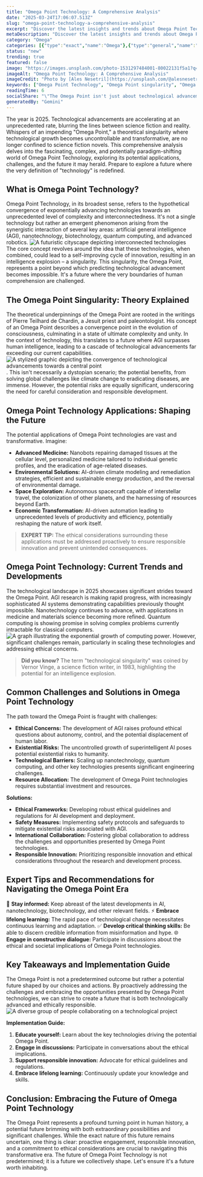 ```yaml
---
title: "Omega Point Technology: A Comprehensive Analysis"
date: "2025-03-24T17:06:07.513Z"
slug: "omega-point-technology-a-comprehensive-analysis"
excerpt: "Discover the latest insights and trends about Omega Point Technology. This comprehensive guide covers everything you need to know about Omega Point Technology in 2025."
metaDescription: "Discover the latest insights and trends about Omega Point Technology. This comprehensive guide covers everything you need to know about Omega Point Technol..."
category: "Omega"
categories: [{"type":"exact","name":"Omega"},{"type":"general","name":"Artificial Intelligence"},{"type":"medium","name":"Machine Learning"},{"type":"specific","name":"Deep Learning"},{"type":"niche","name":"Reinforcement Learning"}]
status: "new"
trending: true
featured: false
image: "https://images.unsplash.com/photo-1531297484001-80022131f5a1?q=85&w=1200&fit=max&fm=webp&auto=compress"
imageAlt: "Omega Point Technology: A Comprehensive Analysis"
imageCredit: "Photo by [Ales Nesetril](https://unsplash.com/@alesnesetril) on Unsplash"
keywords: ["Omega Point Technology", "Omega Point singularity", "Omega Point theory explained", "what is Omega Point Technology", "Omega Point future of technology", "Omega Point investment opportunities", "Omega Point technological singularity", "buy Omega Point stock", "Omega Point technology applications", "future of Omega Point Technology"]
readingTime: 6
socialShare: "\"The Omega Point isn't just about technological advancement; it's about the convergence of consciousness and technology, creating a future we can barely imagine.  Are we ready?\""
generatedBy: "Gemini"
---
```




The year is 2025.  Technological advancements are accelerating at an unprecedented rate, blurring the lines between science fiction and reality.  Whispers of an impending "Omega Point," a theoretical singularity where technological growth becomes uncontrollable and transformative, are no longer confined to science fiction novels.  This comprehensive analysis delves into the fascinating, complex, and potentially paradigm-shifting world of Omega Point Technology, exploring its potential applications, challenges, and the future it may herald.  Prepare to explore a future where the very definition of "technology" is redefined.

## What is Omega Point Technology?

Omega Point Technology, in its broadest sense, refers to the hypothetical convergence of exponentially advancing technologies towards an unprecedented level of complexity and interconnectedness.  It's not a single technology but rather an emergent phenomenon arising from the synergistic interaction of several key areas: artificial general intelligence (AGI), nanotechnology, biotechnology, quantum computing, and advanced robotics.  ![A futuristic cityscape depicting interconnected technologies](https://images.unsplash.com/photo-1488590528505-98d2b5aba04b?q=85&w=1200&fit=max&fm=webp&auto=compress) The core concept revolves around the idea that these technologies, when combined, could lead to a self-improving cycle of innovation, resulting in an intelligence explosion – a singularity.  This singularity, the Omega Point, represents a point beyond which predicting technological advancement becomes impossible.  It's a future where the very boundaries of human comprehension are challenged.

## The Omega Point Singularity: Theory Explained

The theoretical underpinnings of the Omega Point are rooted in the writings of Pierre Teilhard de Chardin, a Jesuit priest and paleontologist.  His concept of an Omega Point describes a convergence point in the evolution of consciousness, culminating in a state of ultimate complexity and unity.  In the context of technology, this translates to a future where AGI surpasses human intelligence, leading to a cascade of technological advancements far exceeding our current capabilities. ![A stylized graphic depicting the convergence of technological advancements towards a central point](https://images.unsplash.com/photo-1486312338219-ce68d2c6f44d?q=85&w=1200&fit=max&fm=webp&auto=compress). This isn't necessarily a dystopian scenario; the potential benefits, from solving global challenges like climate change to eradicating diseases, are immense.  However, the potential risks are equally significant, underscoring the need for careful consideration and responsible development.

## Omega Point Technology Applications: Shaping the Future

The potential applications of Omega Point technologies are vast and transformative.  Imagine:

* **Advanced Medicine:** Nanobots repairing damaged tissues at the cellular level, personalized medicine tailored to individual genetic profiles, and the eradication of age-related diseases.
* **Environmental Solutions:**  AI-driven climate modeling and remediation strategies, efficient and sustainable energy production, and the reversal of environmental damage.
* **Space Exploration:**  Autonomous spacecraft capable of interstellar travel, the colonization of other planets, and the harnessing of resources beyond Earth.
* **Economic Transformation:**  AI-driven automation leading to unprecedented levels of productivity and efficiency, potentially reshaping the nature of work itself.
> **EXPERT TIP:**  The ethical considerations surrounding these applications must be addressed proactively to ensure responsible innovation and prevent unintended consequences.

## Omega Point Technology: Current Trends and Developments

The technological landscape in 2025 showcases significant strides toward the Omega Point.  AGI research is making rapid progress, with increasingly sophisticated AI systems demonstrating capabilities previously thought impossible.  Nanotechnology continues to advance, with applications in medicine and materials science becoming more refined.  Quantum computing is showing promise in solving complex problems currently intractable for classical computers.  ![A graph illustrating the exponential growth of computing power](https://images.unsplash.com/photo-1581091226825-a6a2a5aee158?q=85&w=1200&fit=max&fm=webp&auto=compress).  However, significant challenges remain, particularly in scaling these technologies and addressing ethical concerns.

> **Did you know?**  The term "technological singularity" was coined by Vernor Vinge, a science fiction writer, in 1983, highlighting the potential for an intelligence explosion.

## Common Challenges and Solutions in Omega Point Technology

The path toward the Omega Point is fraught with challenges:

* **Ethical Concerns:**  The development of AGI raises profound ethical questions about autonomy, control, and the potential displacement of human labor.
* **Existential Risks:**  The uncontrolled growth of superintelligent AI poses potential existential risks to humanity.
* **Technological Barriers:**  Scaling up nanotechnology, quantum computing, and other key technologies presents significant engineering challenges.
* **Resource Allocation:**  The development of Omega Point technologies requires substantial investment and resources.

**Solutions:**

* **Ethical Frameworks:**  Developing robust ethical guidelines and regulations for AI development and deployment.
* **Safety Measures:**  Implementing safety protocols and safeguards to mitigate existential risks associated with AGI.
* **International Collaboration:**  Fostering global collaboration to address the challenges and opportunities presented by Omega Point technologies.
* **Responsible Innovation:**  Prioritizing responsible innovation and ethical considerations throughout the research and development process.

## Expert Tips and Recommendations for Navigating the Omega Point Era

🔑 **Stay informed:**  Keep abreast of the latest developments in AI, nanotechnology, biotechnology, and other relevant fields.
⚡ **Embrace lifelong learning:** The rapid pace of technological change necessitates continuous learning and adaptation.
✅ **Develop critical thinking skills:**  Be able to discern credible information from misinformation and hype.
🌐 **Engage in constructive dialogue:**  Participate in discussions about the ethical and societal implications of Omega Point technologies.

## Key Takeaways and Implementation Guide

The Omega Point is not a predetermined outcome but rather a potential future shaped by our choices and actions.  By proactively addressing the challenges and embracing the opportunities presented by Omega Point technologies, we can strive to create a future that is both technologically advanced and ethically responsible.  ![A diverse group of people collaborating on a technological project](https://images.unsplash.com/photo-1526374965328-7f61d4dc18c5?q=85&w=1200&fit=max&fm=webp&auto=compress)

**Implementation Guide:**

1. **Educate yourself:**  Learn about the key technologies driving the potential Omega Point.
2. **Engage in discussions:**  Participate in conversations about the ethical implications.
3. **Support responsible innovation:**  Advocate for ethical guidelines and regulations.
4. **Embrace lifelong learning:**  Continuously update your knowledge and skills.

## Conclusion: Embracing the Future of Omega Point Technology

The Omega Point represents a profound turning point in human history, a potential future brimming with both extraordinary possibilities and significant challenges.  While the exact nature of this future remains uncertain, one thing is clear: proactive engagement, responsible innovation, and a commitment to ethical considerations are crucial to navigating this transformative era.  The future of Omega Point Technology is not predetermined; it is a future we collectively shape.  Let's ensure it's a future worth inhabiting.

